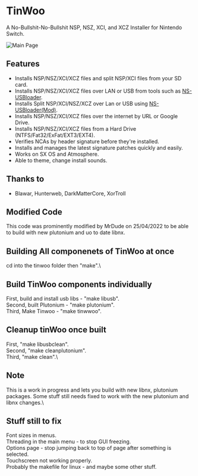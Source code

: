 # TinWoo
A No-Bullshit-No-Bullshit NSP, NSZ, XCI, and XCZ Installer for Nintendo Switch.

![Main Page](https://i.imgur.com/QOi0Yvv.jpg)

## Features
- Installs NSP/NSZ/XCI/XCZ files and split NSP/XCI files from your SD card.
- Installs NSP/NSZ/XCI/XCZ files over LAN or USB from tools such as [NS-USBloader](https://github.com/developersu/ns-usbloader).
- Installs Split NSP/XCI/NSZ/XCZ over Lan or USB using [NS-USBloader(Mod)](https://mega.nz/file/I4p2gCCK#32GwAGtIcL3FVH-V-8Goae_hpnK8FQ0eS2PwLDOW6X4).
- Installs NSP/NSZ/XCI/XCZ files over the internet by URL or Google Drive.
- Installs NSP/NSZ/XCI/XCZ files from a Hard Drive (NTFS/Fat32/ExFat/EXT3/EXT4).
- Verifies NCAs by header signature before they're installed.
- Installs and manages the latest signature patches quickly and easily.
- Works on SX OS and Atmosphere.
- Able to theme, change install sounds.

## Thanks to
- Blawar, Hunterweb, DarkMatterCore, XorTroll

## Modified Code
This code was prominently modified by MrDude on 25/04/2022 to be able to build with new plutonium and uo to date libnx.

## Building All componenets of TinWoo at once
cd into the tinwoo folder then "make".\

## Build TinWoo components individually
First, build and install usb libs - "make libusb".\
Second, built Plutonium - "make plutonium".\
Third, Make Tinwoo - "make tinwwoo".

## Cleanup tinWoo once built
First, "make libusbclean".\
Second, "make cleanplutonium".\
Third, "make clean".\

## Note
This is a work in progress and lets you build with new libnx, plutonium packages. Some stuff still needs fixed to work with the new plutonium and libnx changes.\

## Stuff still to fix
Font sizes in menus.\
Threading in the main menu - to stop GUI freezing.\
Options page - stop jumping back to top of page after something is selected.\
Touchscreen not working properly.\
Probably the makefile for linux - and maybe some other stuff.
